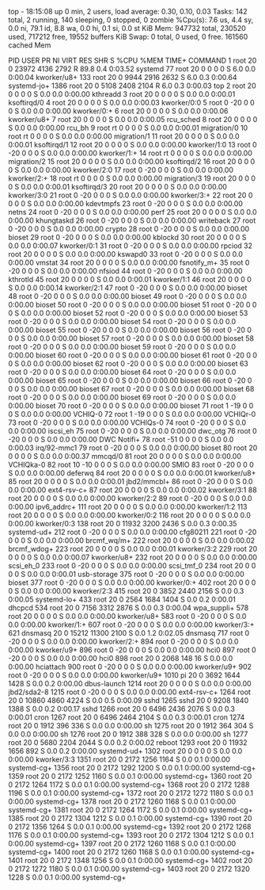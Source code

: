 top - 18:15:08 up 0 min,  2 users,  load average: 0.30, 0.10, 0.03
Tasks: 142 total,   2 running, 140 sleeping,   0 stopped,   0 zombie
%Cpu(s):  7.6 us,  4.4 sy,  0.0 ni, 79.1 id,  8.8 wa,  0.0 hi,  0.1 si,  0.0 st
KiB Mem:    947732 total,   230520 used,   717212 free,    19552 buffers
KiB Swap:        0 total,        0 used,        0 free.   161560 cached Mem

  PID USER      PR  NI    VIRT    RES    SHR S  %CPU %MEM     TIME+ COMMAND
    1 root      20   0   23972   4136   2792 R  89.8  0.4   0:03.52 systemd
   77 root      20   0       0      0      0 S   6.0  0.0   0:00.04 kworker/u8+
  133 root      20   0    9944   2916   2632 S   6.0  0.3   0:00.64 systemd-jo+
 1386 root      20   0    5108   2408   2104 R   6.0  0.3   0:00.03 top
    2 root      20   0       0      0      0 S   0.0  0.0   0:00.00 kthreadd
    3 root      20   0       0      0      0 S   0.0  0.0   0:00.01 ksoftirqd/0
    4 root      20   0       0      0      0 S   0.0  0.0   0:00.03 kworker/0:0
    5 root       0 -20       0      0      0 S   0.0  0.0   0:00.00 kworker/0:+
    6 root      20   0       0      0      0 S   0.0  0.0   0:00.06 kworker/u8+
    7 root      20   0       0      0      0 S   0.0  0.0   0:00.05 rcu_sched
    8 root      20   0       0      0      0 S   0.0  0.0   0:00.00 rcu_bh
    9 root      rt   0       0      0      0 S   0.0  0.0   0:00.01 migration/0
   10 root      rt   0       0      0      0 S   0.0  0.0   0:00.00 migration/1
   11 root      20   0       0      0      0 S   0.0  0.0   0:00.01 ksoftirqd/1
   12 root      20   0       0      0      0 S   0.0  0.0   0:00.00 kworker/1:0
   13 root       0 -20       0      0      0 S   0.0  0.0   0:00.00 kworker/1:+
   14 root      rt   0       0      0      0 S   0.0  0.0   0:00.00 migration/2
   15 root      20   0       0      0      0 S   0.0  0.0   0:00.00 ksoftirqd/2
   16 root      20   0       0      0      0 S   0.0  0.0   0:00.00 kworker/2:0
   17 root       0 -20       0      0      0 S   0.0  0.0   0:00.00 kworker/2:+
   18 root      rt   0       0      0      0 S   0.0  0.0   0:00.00 migration/3
   19 root      20   0       0      0      0 S   0.0  0.0   0:00.01 ksoftirqd/3
   20 root      20   0       0      0      0 S   0.0  0.0   0:00.00 kworker/3:0
   21 root       0 -20       0      0      0 S   0.0  0.0   0:00.00 kworker/3:+
   22 root      20   0       0      0      0 S   0.0  0.0   0:00.00 kdevtmpfs
   23 root       0 -20       0      0      0 S   0.0  0.0   0:00.00 netns
   24 root       0 -20       0      0      0 S   0.0  0.0   0:00.00 perf
   25 root      20   0       0      0      0 S   0.0  0.0   0:00.00 khungtaskd
   26 root       0 -20       0      0      0 S   0.0  0.0   0:00.00 writeback
   27 root       0 -20       0      0      0 S   0.0  0.0   0:00.00 crypto
   28 root       0 -20       0      0      0 S   0.0  0.0   0:00.00 bioset
   29 root       0 -20       0      0      0 S   0.0  0.0   0:00.00 kblockd
   30 root      20   0       0      0      0 S   0.0  0.0   0:00.07 kworker/0:1
   31 root       0 -20       0      0      0 S   0.0  0.0   0:00.00 rpciod
   32 root      20   0       0      0      0 S   0.0  0.0   0:00.00 kswapd0
   33 root       0 -20       0      0      0 S   0.0  0.0   0:00.00 vmstat
   34 root      20   0       0      0      0 S   0.0  0.0   0:00.00 fsnotify_m+
   35 root       0 -20       0      0      0 S   0.0  0.0   0:00.00 nfsiod
   44 root       0 -20       0      0      0 S   0.0  0.0   0:00.00 kthrotld
   45 root      20   0       0      0      0 S   0.0  0.0   0:00.01 kworker/1:1
   46 root      20   0       0      0      0 S   0.0  0.0   0:00.14 kworker/2:1
   47 root       0 -20       0      0      0 S   0.0  0.0   0:00.00 bioset
   48 root       0 -20       0      0      0 S   0.0  0.0   0:00.00 bioset
   49 root       0 -20       0      0      0 S   0.0  0.0   0:00.00 bioset
   50 root       0 -20       0      0      0 S   0.0  0.0   0:00.00 bioset
   51 root       0 -20       0      0      0 S   0.0  0.0   0:00.00 bioset
   52 root       0 -20       0      0      0 S   0.0  0.0   0:00.00 bioset
   53 root       0 -20       0      0      0 S   0.0  0.0   0:00.00 bioset
   54 root       0 -20       0      0      0 S   0.0  0.0   0:00.00 bioset
   55 root       0 -20       0      0      0 S   0.0  0.0   0:00.00 bioset
   56 root       0 -20       0      0      0 S   0.0  0.0   0:00.00 bioset
   57 root       0 -20       0      0      0 S   0.0  0.0   0:00.00 bioset
   58 root       0 -20       0      0      0 S   0.0  0.0   0:00.00 bioset
   59 root       0 -20       0      0      0 S   0.0  0.0   0:00.00 bioset
   60 root       0 -20       0      0      0 S   0.0  0.0   0:00.00 bioset
   61 root       0 -20       0      0      0 S   0.0  0.0   0:00.00 bioset
   62 root       0 -20       0      0      0 S   0.0  0.0   0:00.00 bioset
   63 root       0 -20       0      0      0 S   0.0  0.0   0:00.00 bioset
   64 root       0 -20       0      0      0 S   0.0  0.0   0:00.00 bioset
   65 root       0 -20       0      0      0 S   0.0  0.0   0:00.00 bioset
   66 root       0 -20       0      0      0 S   0.0  0.0   0:00.00 bioset
   67 root       0 -20       0      0      0 S   0.0  0.0   0:00.00 bioset
   68 root       0 -20       0      0      0 S   0.0  0.0   0:00.00 bioset
   69 root       0 -20       0      0      0 S   0.0  0.0   0:00.00 bioset
   70 root       0 -20       0      0      0 S   0.0  0.0   0:00.00 bioset
   71 root       1 -19       0      0      0 S   0.0  0.0   0:00.00 VCHIQ-0
   72 root       1 -19       0      0      0 S   0.0  0.0   0:00.00 VCHIQr-0
   73 root       0 -20       0      0      0 S   0.0  0.0   0:00.00 VCHIQs-0
   74 root       0 -20       0      0      0 S   0.0  0.0   0:00.00 iscsi_eh
   75 root       0 -20       0      0      0 S   0.0  0.0   0:00.00 dwc_otg
   76 root       0 -20       0      0      0 S   0.0  0.0   0:00.00 DWC Notifi+
   78 root     -51   0       0      0      0 S   0.0  0.0   0:00.03 irq/92-mmc1
   79 root       0 -20       0      0      0 S   0.0  0.0   0:00.00 bioset
   80 root      20   0       0      0      0 S   0.0  0.0   0:00.37 mmcqd/0
   81 root      20   0       0      0      0 S   0.0  0.0   0:00.00 VCHIQka-0
   82 root      10 -10       0      0      0 S   0.0  0.0   0:00.00 SMIO
   83 root       0 -20       0      0      0 S   0.0  0.0   0:00.00 deferwq
   84 root      20   0       0      0      0 S   0.0  0.0   0:00.01 kworker/u8+
   85 root      20   0       0      0      0 S   0.0  0.0   0:00.01 jbd2/mmcbl+
   86 root       0 -20       0      0      0 S   0.0  0.0   0:00.00 ext4-rsv-c+
   87 root      20   0       0      0      0 S   0.0  0.0   0:00.02 kworker/3:1
   88 root      20   0       0      0      0 S   0.0  0.0   0:00.00 kworker/2:2
   89 root       0 -20       0      0      0 S   0.0  0.0   0:00.00 ipv6_addrc+
  111 root      20   0       0      0      0 S   0.0  0.0   0:00.00 kworker/1:2
  113 root      20   0       0      0      0 S   0.0  0.0   0:00.00 kworker/0:2
  116 root      20   0       0      0      0 S   0.0  0.0   0:00.00 kworker/0:3
  138 root      20   0   11932   3200   2436 S   0.0  0.3   0:00.35 systemd-ud+
  212 root       0 -20       0      0      0 S   0.0  0.0   0:00.00 cfg80211
  221 root       0 -20       0      0      0 S   0.0  0.0   0:00.00 brcmf_wq/m+
  222 root      20   0       0      0      0 S   0.0  0.0   0:00.02 brcmf_wdog+
  223 root      20   0       0      0      0 S   0.0  0.0   0:00.01 kworker/3:2
  229 root      20   0       0      0      0 S   0.0  0.0   0:00.07 kworker/u8+
  232 root      20   0       0      0      0 S   0.0  0.0   0:00.00 scsi_eh_0
  233 root       0 -20       0      0      0 S   0.0  0.0   0:00.00 scsi_tmf_0
  234 root      20   0       0      0      0 S   0.0  0.0   0:00.01 usb-storage
  375 root       0 -20       0      0      0 S   0.0  0.0   0:00.00 bioset
  377 root       0 -20       0      0      0 S   0.0  0.0   0:00.00 kworker/0:+
  402 root      20   0       0      0      0 S   0.0  0.0   0:00.00 kworker/2:3
  415 root      20   0    3852   2440   2156 S   0.0  0.3   0:00.05 systemd-lo+
  433 root      20   0    2564   1684   1404 S   0.0  0.2   0:00.01 dhcpcd
  534 root      20   0    7156   3312   2876 S   0.0  0.3   0:00.04 wpa_suppli+
  578 root      20   0       0      0      0 S   0.0  0.0   0:00.00 kworker/u8+
  583 root       0 -20       0      0      0 S   0.0  0.0   0:00.00 kworker/1:+
  607 root       0 -20       0      0      0 S   0.0  0.0   0:00.00 kworker/3:+
  621 dnsmasq   20   0   15212  11300   2100 S   0.0  1.2   0:02.05 dnsmasq
  717 root       0 -20       0      0      0 S   0.0  0.0   0:00.00 kworker/2:+
  894 root       0 -20       0      0      0 S   0.0  0.0   0:00.00 kworker/u9+
  896 root       0 -20       0      0      0 S   0.0  0.0   0:00.00 hci0
  897 root       0 -20       0      0      0 S   0.0  0.0   0:00.00 hci0
  898 root      20   0    2068    148     16 S   0.0  0.0   0:00.00 hciattach
  900 root       0 -20       0      0      0 S   0.0  0.0   0:00.00 kworker/u9+
  902 root       0 -20       0      0      0 S   0.0  0.0   0:00.00 kworker/u9+
 1010 pi        20   0    3692   1644   1428 S   0.0  0.2   0:00.00 dbus-launch
 1214 root      20   0       0      0      0 S   0.0  0.0   0:00.00 jbd2/sda2-8
 1215 root       0 -20       0      0      0 S   0.0  0.0   0:00.00 ext4-rsv-c+
 1264 root      20   0   10860   4860   4224 S   0.0  0.5   0:00.09 sshd
 1265 sshd      20   0    9208   1840   1388 S   0.0  0.2   0:00.17 sshd
 1266 root      20   0    6496   2436   2076 S   0.0  0.3   0:00.01 cron
 1267 root      20   0    6496   2464   2104 S   0.0  0.3   0:00.01 cron
 1274 root      20   0    1912    396    336 S   0.0  0.0   0:00.00 sh
 1275 root      20   0    1912    364    304 S   0.0  0.0   0:00.00 sh
 1276 root      20   0    1912    388    328 S   0.0  0.0   0:00.00 sh
 1277 root      20   0    5680   2204   2044 S   0.0  0.2   0:00.02 reboot
 1293 root      20   0   11932   1656    892 S   0.0  0.2   0:00.00 systemd-ud+
 1302 root      20   0       0      0      0 S   0.0  0.0   0:00.00 kworker/3:3
 1351 root      20   0    2172   1256   1164 S   0.0  0.1   0:00.00 systemd-cg+
 1356 root      20   0    2172   1292   1200 S   0.0  0.1   0:00.00 systemd-cg+
 1359 root      20   0    2172   1252   1160 S   0.0  0.1   0:00.00 systemd-cg+
 1360 root      20   0    2172   1264   1172 S   0.0  0.1   0:00.00 systemd-cg+
 1368 root      20   0    2172   1288   1196 S   0.0  0.1   0:00.00 systemd-cg+
 1372 root      20   0    2172   1272   1180 S   0.0  0.1   0:00.00 systemd-cg+
 1378 root      20   0    2172   1260   1168 S   0.0  0.1   0:00.00 systemd-cg+
 1381 root      20   0    2172   1264   1172 S   0.0  0.1   0:00.00 systemd-cg+
 1385 root      20   0    2172   1304   1212 S   0.0  0.1   0:00.00 systemd-cg+
 1390 root      20   0    2172   1356   1264 S   0.0  0.1   0:00.00 systemd-cg+
 1392 root      20   0    2172   1268   1176 S   0.0  0.1   0:00.00 systemd-cg+
 1393 root      20   0    2172   1304   1212 S   0.0  0.1   0:00.00 systemd-cg+
 1397 root      20   0    2172   1260   1168 S   0.0  0.1   0:00.00 systemd-cg+
 1400 root      20   0    2172   1260   1168 S   0.0  0.1   0:00.00 systemd-cg+
 1401 root      20   0    2172   1348   1256 S   0.0  0.1   0:00.00 systemd-cg+
 1402 root      20   0    2172   1272   1180 S   0.0  0.1   0:00.00 systemd-cg+
 1403 root      20   0    2172   1320   1228 S   0.0  0.1   0:00.00 systemd-cg+
